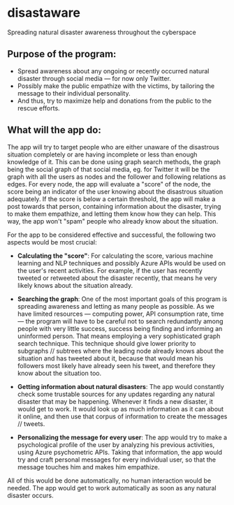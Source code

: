 # disastaware
Spreading natural disaster awareness throughout the cyberspace


## Purpose of the program:

* Spread awareness about any ongoing or recently occurred natural disaster through social media — for now only Twitter.
* Possibly make the public empathize with the victims, by tailoring the message to their individual personality.
* And thus, try to maximize help and donations from the public to the rescue efforts.

## What will the app do:

The app will try to target people who are either unaware of the disastrous situation completely or are having incomplete or less than enough knowledge of it. This can be done using graph search methods, the graph being the social graph of that social media, eg. for Twitter it will be the graph with all the users as nodes and the follower and following relations as edges. For every node, the app will evaluate a "score" of the node, the score being an indicator of the user knowing about the disastrous situation adequately. If the score is below a certain threshold, the app will make a post towards that person, containing information about the disaster, trying to make them empathize, and letting them know how they can help. This way, the app won't "spam" people who already know about the situation.

For the app to be considered effective and successful, the following two aspects would be most crucial:

* __Calculating the "score"__: For calculating the score, various machine learning and NLP techniques and possibly Azure APIs would be used on the user's recent activities. For example, if the user has recently tweeted or retweeted about the disaster recently, that means he very likely knows about the situation already.

* __Searching the graph__: One of the most important goals of this program is spreading awareness and letting as many people as possible. As we have limited resources — computing power, API consumption rate, time — the program will have to be careful not to search redundantly among people with very little success, success being finding and informing an uninformed person. That means employing a very sophisticated graph search technique. This technique should give lower priority to subgraphs // subtrees where the leading node already knows about the situation and has tweeted about it, because that would mean his followers most likely have already seen his tweet, and therefore they know about the situation too.

* __Getting information about natural disasters__: The app would constantly check some trustable sources for any updates regarding any natural disaster that may be happening. Whenever it finds a new disaster, it would get to work. It would look up as much information as it can about it online, and then use that corpus of information to create the messages // tweets. 

* __Personalizing the message for every user__: The app would try to make a psychological profile of the user by analyzing his previous activities, using Azure psychometric APIs. Taking that information, the app would try and craft personal messages for every individual user, so that the message touches him and makes him empathize. 


All of this would be done automatically, no human interaction would be needed. The app would get to work automatically as soon as any natural disaster occurs.
